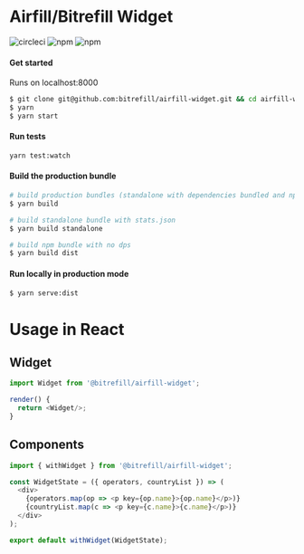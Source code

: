 # Airfill/Bitrefill Widget

![circleci](https://img.shields.io/circleci/project/github/bitrefill/airfill-widget.svg?maxAge=2592000)
![npm](https://img.shields.io/npm/dm/@bitrefill/airfill-widget.svg?maxAge=2592000)
![npm](https://img.shields.io/npm/v/@bitrefill/airfill-widget.svg?maxAge=2592000)

#### Get started

Runs on localhost:8000

```sh
$ git clone git@github.com:bitrefill/airfill-widget.git && cd airfill-widget
$ yarn
$ yarn start
```

#### Run tests

```sh
yarn test:watch
```

#### Build the production bundle

```sh
# build production bundles (standalone with dependencies bundled and npm bundle with no deps)
$ yarn build

# build standalone bundle with stats.json
$ yarn build standalone

# build npm bundle with no dps
$ yarn build dist
```

#### Run locally in production mode

```sh
$ yarn serve:dist
```

# Usage in React

## Widget

```javascript
import Widget from '@bitrefill/airfill-widget';

render() {
  return <Widget/>;
}
```

## Components

```javascript
import { withWidget } from '@bitrefill/airfill-widget';

const WidgetState = ({ operators, countryList }) => (
  <div>
    {operators.map(op => <p key={op.name}>{op.name}</p>)}
    {countryList.map(c => <p key={c.name}>{c.name}</p>)}
  </div>
);

export default withWidget(WidgetState);
```